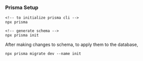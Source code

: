 ### Prisma Setup

```
<!-- to initialize prisma cli -->
npx prisma

<!-- generate schema -->
npx prisma init
```

After making changes to schema, to apply them to the database,

```
npx prisma migrate dev --name init
```
